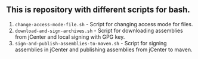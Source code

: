 ## This is repository with different scripts for bash.

1. `change-access-mode-file.sh` - Script for changing access mode for files.
2. `download-and-sign-archives.sh` - Script for downloading assemblies from jCenter and local signing with GPG key.
3. `sign-and-publish-assemblies-to-maven.sh` - Script for signing assemblies in jCenter and publishing assemblies from jCenter to maven.

